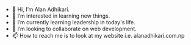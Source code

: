 - 👋 Hi, I’m Alan Adhikari.
- 👀 I’m interested in learning new things.
- 🌱 I’m currently learning leadership in today's life.
- 💞️ I’m looking to collaborate on web development.
- 📫 How to reach me is to look at my website i.e. alanadhikari.com.np

<!---
Lil-alan007/Lil-alan007 is a ✨ special ✨ repository because its `README.md` (this file) appears on your GitHub profile.
You can click the Preview link to take a look at your changes.
--->
